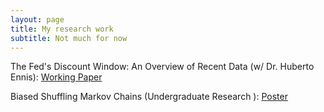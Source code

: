 ```yaml
---
layout: page
title: My research work
subtitle: Not much for now
---
```


The Fed's Discount Window: An Overview of Recent Data (w/ Dr. Huberto Ennis):
[Working Paper](https://www.richmondfed.org/-/media/richmondfedorg/publications/research/working_papers/2018/pdf/wp18-08.pdf)

Biased Shuffling Markov Chains (Undergraduate Research ):
[Poster](https://www.dropbox.com/s/83zfo0kc7ih71fw/MC%20Symposium%20Poster.pdf?dl=0)
